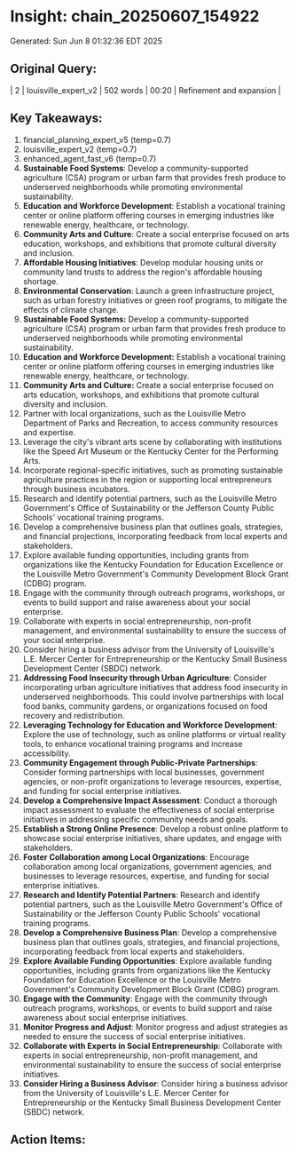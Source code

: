 # Insight: chain_20250607_154922
Generated: Sun Jun  8 01:32:36 EDT 2025

## Original Query:
| 2 | louisville_expert_v2 | 502 words | 00:20 | Refinement and expansion |

## Key Takeaways:
1. financial_planning_expert_v5 (temp=0.7)
2. louisville_expert_v2 (temp=0.7)
3. enhanced_agent_fast_v6 (temp=0.7)
1. **Sustainable Food Systems**: Develop a community-supported agriculture (CSA) program or urban farm that provides fresh produce to underserved neighborhoods while promoting environmental sustainability.
2. **Education and Workforce Development**: Establish a vocational training center or online platform offering courses in emerging industries like renewable energy, healthcare, or technology.
3. **Community Arts and Culture**: Create a social enterprise focused on arts education, workshops, and exhibitions that promote cultural diversity and inclusion.
4. **Affordable Housing Initiatives**: Develop modular housing units or community land trusts to address the region's affordable housing shortage.
5. **Environmental Conservation**: Launch a green infrastructure project, such as urban forestry initiatives or green roof programs, to mitigate the effects of climate change.
1. **Sustainable Food Systems:** Develop a community-supported agriculture (CSA) program or urban farm that provides fresh produce to underserved neighborhoods while promoting environmental sustainability.
2. **Education and Workforce Development:** Establish a vocational training center or online platform offering courses in emerging industries like renewable energy, healthcare, or technology.
3. **Community Arts and Culture:** Create a social enterprise focused on arts education, workshops, and exhibitions that promote cultural diversity and inclusion.
1. Partner with local organizations, such as the Louisville Metro Department of Parks and Recreation, to access community resources and expertise.
2. Leverage the city's vibrant arts scene by collaborating with institutions like the Speed Art Museum or the Kentucky Center for the Performing Arts.
3. Incorporate regional-specific initiatives, such as promoting sustainable agriculture practices in the region or supporting local entrepreneurs through business incubators.
1. Research and identify potential partners, such as the Louisville Metro Government's Office of Sustainability or the Jefferson County Public Schools' vocational training programs.
2. Develop a comprehensive business plan that outlines goals, strategies, and financial projections, incorporating feedback from local experts and stakeholders.
3. Explore available funding opportunities, including grants from organizations like the Kentucky Foundation for Education Excellence or the Louisville Metro Government's Community Development Block Grant (CDBG) program.
4. Engage with the community through outreach programs, workshops, or events to build support and raise awareness about your social enterprise.
1. Collaborate with experts in social entrepreneurship, non-profit management, and environmental sustainability to ensure the success of your social enterprise.
2. Consider hiring a business advisor from the University of Louisville's L.E. Mercer Center for Entrepreneurship or the Kentucky Small Business Development Center (SBDC) network.
1. **Addressing Food Insecurity through Urban Agriculture**: Consider incorporating urban agriculture initiatives that address food insecurity in underserved neighborhoods. This could involve partnerships with local food banks, community gardens, or organizations focused on food recovery and redistribution.
2. **Leveraging Technology for Education and Workforce Development**: Explore the use of technology, such as online platforms or virtual reality tools, to enhance vocational training programs and increase accessibility.
3. **Community Engagement through Public-Private Partnerships**: Consider forming partnerships with local businesses, government agencies, or non-profit organizations to leverage resources, expertise, and funding for social enterprise initiatives.
1. **Develop a Comprehensive Impact Assessment**: Conduct a thorough impact assessment to evaluate the effectiveness of social enterprise initiatives in addressing specific community needs and goals.
2. **Establish a Strong Online Presence**: Develop a robust online platform to showcase social enterprise initiatives, share updates, and engage with stakeholders.
3. **Foster Collaboration among Local Organizations**: Encourage collaboration among local organizations, government agencies, and businesses to leverage resources, expertise, and funding for social enterprise initiatives.
1. **Research and Identify Potential Partners**: Research and identify potential partners, such as the Louisville Metro Government's Office of Sustainability or the Jefferson County Public Schools' vocational training programs.
2. **Develop a Comprehensive Business Plan**: Develop a comprehensive business plan that outlines goals, strategies, and financial projections, incorporating feedback from local experts and stakeholders.
3. **Explore Available Funding Opportunities**: Explore available funding opportunities, including grants from organizations like the Kentucky Foundation for Education Excellence or the Louisville Metro Government's Community Development Block Grant (CDBG) program.
4. **Engage with the Community**: Engage with the community through outreach programs, workshops, or events to build support and raise awareness about social enterprise initiatives.
5. **Monitor Progress and Adjust**: Monitor progress and adjust strategies as needed to ensure the success of social enterprise initiatives.
1. **Collaborate with Experts in Social Entrepreneurship**: Collaborate with experts in social entrepreneurship, non-profit management, and environmental sustainability to ensure the success of social enterprise initiatives.
2. **Consider Hiring a Business Advisor**: Consider hiring a business advisor from the University of Louisville's L.E. Mercer Center for Entrepreneurship or the Kentucky Small Business Development Center (SBDC) network.

## Action Items:
